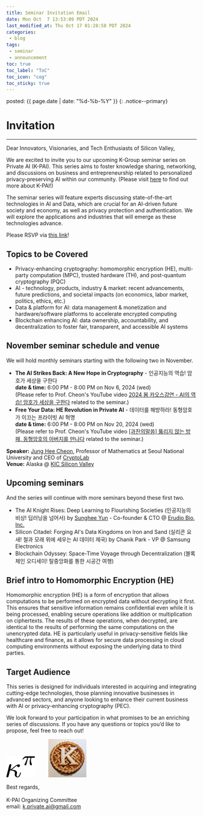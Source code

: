```yaml
---
title: Seminar Invitation Email
date: Mon Oct  7 13:53:09 PDT 2024
last_modified_at: Thu Oct 17 01:28:58 PDT 2024
categories:
 - blog
tags:
 - seminar
 - announcement
toc: true
toc_label: "ToC"
toc_icon: "cog"
toc_sticky: true
---
```


<head>
	<link rel="stylesheet" href="/resource/styles.css">
</head>

posted: {{ page.date | date: "%d-%b-%Y" }}
{: .notice--primary}

<h1 id="invitation">Invitation</h1>

<hr>
Dear Innovators, Visionaries, and Tech Enthusiasts of Silicon Valley,

We are excited to invite you to our upcoming K-Group seminar series on Private AI (K-PAI).
This series aims to foster knowledge sharing, networking, and discussions
on business and entrepreneurship related to personalized privacy-preserving AI within our community.
(Please visit <a href="https://k-privateai.github.io/">here</a> to find out more about K-PAI!)

The seminar series will feature experts discussing state-of-the-art technologies in AI and Data,
which are crucial for an AI-driven future society and economy, as well as privacy protection and authentication.
We will explore the applications and industries that will emerge as these technologies advance.

Please RSVP via <a href="https://forms.gle/nTpxUe7RqyK8dh5A8">this link</a>!

<h2 id="topics">Topics to be Covered</h2>

<ul>
<li>
	Privacy-enhancing cryptography:
	homomorphic encryption (HE), multi-party computation (MPC), trusted hardware (TH), and post-quantum cryptography (PQC)
</li>
<li>
	AI - technology, products, industry &amp; market:
	recent advancements, future predictions, and societal impacts (on economics, labor market, politics, ethics, etc.)
</li>
<li>
	Data &amp; platform for AI:
	data management &amp; monetization and hardware/software platforms to accelerate encrypted computing
</li>
<li>
	Blockchain enhancing AI:
	data ownership, accountability, and decentralization
	to foster fair, transparent, and accessible AI systems
</li>
</ul>

<h2 id="seminar-schedules">November seminar schedule and venue</h2>

<p>We will hold monthly seminars starting with the following two in November.</p>

<ul>
    <li>
        <strong>The AI Strikes Back: A New Hope in Cryptography</strong>
        - 인공지능의 역습! 암호가 세상을 구한다
		<br>
        <strong>date &amp; time:</strong> 6:00 PM - 8:00 PM on Nov 6, 2024 (wed)
		<!--br>
        <strong>location:</strong> Alaska @ <a href="https://maps.app.goo.gl/5rVTWcxBU8VmXhXq9">KIC Silicon Valley</a-->
		<br>
		(Please refer to Prof. Cheon's YouTube video
		<a href="https://youtu.be/K95MFqP5_V4?si=GBeluC3MdLx5Rkqu">2024 봄 카오스강연 - AI의 역습! 암호가 세상을 구한다</a>
		related to the seminar.)
    </li>
    <li>
        <strong>Free Your Data: HE Revolution in Private AI</strong>
        - 데이터를 해방하라! 동형암호가 이끄는 프라이빗 AI 혁명
		<br>
        <strong>date &amp; time:</strong> 6:00 PM - 8:00 PM on Nov 20, 2024 (wed)
		<!--br>
        <strong>location:</strong> Alaska @ <a href="https://maps.app.goo.gl/5rVTWcxBU8VmXhXq9">KIC Silicon Valley</a-->
		<br>
		(Please refer to Prof. Cheon's YouTube video
		<a href="https://youtu.be/yI2fPlCCMRI?si=nLfK-zL9ePXKU_4H">[과찬의말씀] 뚫리지 않는 방패, 동형암호의 아버지를 만나다</a>
		related to the seminar.)
    </li>
</ul>

<p>
<strong>Speaker:</strong> <a href="https://en.wikipedia.org/wiki/Jung_Hee_Cheon">Jung Hee Cheon</a>, Professor of Mathematics at Seoul National University and CEO of <a href="https://www.cryptolab.co.kr/en/home/">CryptoLab</a>
<br>
<strong>Venue:</strong> Alaska @ <a href="https://maps.app.goo.gl/5rVTWcxBU8VmXhXq9">KIC Silicon Valley</a>
</p>

<h2 id="seminar-schedules">Upcoming seminars</h2>
And the series will continue with more seminars beyond these first two.

<ul>
    <li>
		The AI Knight Rises: Deep Learning to Flourishing Societies
		(인공지능의 비상! 딥러닝을 넘어서)
		by
		<a href="https://www.linkedin.com/in/sungheeyun/">Sunghee Yun</a> - Co-founder &amp; CTO @ <a href="https://sungheeyun-erudio.github.io/">Erudio Bio, Inc.</a>
    </li>
    <li>
		Silicon Citadel: Forging AI's Data Kingdoms on Iron and Sand
		(실리콘 요새! 철과 모래 위에 세우는 AI 데이터 제국)
		by
		Chanik Park - VP @ Samsung Electronics
    </li>
    <li>
		Blockchain Odyssey: Space-Time Voyage through Decentralization
		(블록체인 오디세이! 탈중앙화를 통한 시공간 여행)
    </li>
</ul>

<h2 id="he">Brief intro to Homomorphic Encryption (HE)</h2>

Homomorphic encryption (HE) is a form of encryption that allows computations to be performed on encrypted data without decrypting it first. This ensures that sensitive information remains confidential even while it is being processed, enabling secure operations like addition or multiplication on ciphertexts. The results of these operations, when decrypted, are identical to the results of performing the same computations on the unencrypted data.
HE is particularly useful in privacy-sensitive fields like healthcare and finance, as it allows for secure data processing in cloud computing environments without exposing the underlying data to third parties.

<h2 id="target-audience">Target Audience</h2>

<p>
This series is designed for individuals interested in acquiring and integrating cutting-edge technologies, those planning innovative businesses in advanced sectors, and anyone looking to enhance their current business with AI or privacy-enhancing cryptography (PEC).
</p>

<p>
We look forward to your participation in what promises to be an enriching series of discussions. If you have any questions or topics you’d like to propose, feel free to reach out!
</p>

<div class="centered-container">
<img width="15%" src="/assets/images/kappa-to-pi.png">
&nbsp;
&nbsp;
&nbsp;
&nbsp;
<img width="20%" src="/assets/images/k-on-pie.png">
</div>

<p>
Best regards,
<br>
<br>
K-PAI Organizing Committee
<br>
email: <a href="mailto:k.private.ai@gmail.com">k.private.ai@gmail.com</a>
</p>
